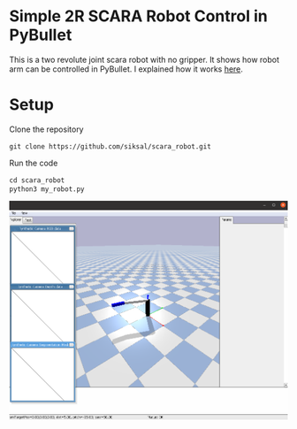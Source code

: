 # Simple 2R SCARA Robot Control in PyBullet
This is a two revolute joint scara robot with no gripper. It shows how robot arm can be controlled in PyBullet. I explained how it works [here](https://medium.com/@reflectrobotics/scara-robot-modeling-and-simulation-with-pybullet-7bb204958763).
# Setup
Clone the repository
```
git clone https://github.com/siksal/scara_robot.git
```
Run the code
```
cd scara_robot
python3 my_robot.py
```
![Scara Robot Moved](https://github.com/siksal/scara_robot/blob/master/Scara2R.png)
